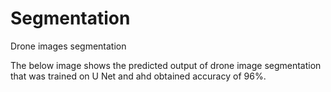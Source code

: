 # Segmentation
Drone images segmentation

The below image shows the predicted output of drone image segmentation that was trained on U Net and ahd obtained accuracy of 96%.
